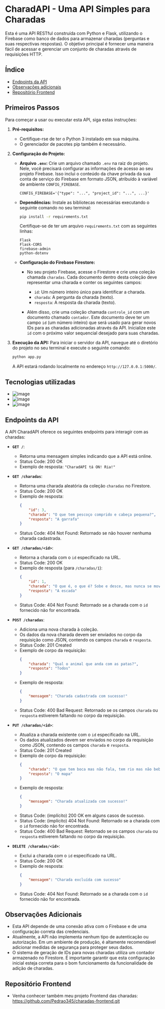 # CharadAPI - Uma API Simples para Charadas

Esta é uma API RESTful construída com Python e Flask, utilizando o Firebase como banco de dados para armazenar charadas (perguntas e suas respectivas respostas). O objetivo principal é fornecer uma maneira fácil de acessar e gerenciar um conjunto de charadas através de requisições HTTP.

## Índice

* [Endpoints da API](#endpoints-da-api)
* [Observações adicionais](#observações-adicionais)
* [Repositório Frontend](#repositório-frontend)

## Primeiros Passos

Para começar a usar ou executar esta API, siga estas instruções:

1.  **Pré-requisitos:**
    * Certifique-rse de ter o Python 3 instalado em sua máquina.
    * O gerenciador de pacotes pip também é necessário.

2.  **Configuração do Projeto:**
    * **Arquivo `.env`:** Crie um arquivo chamado `.env` na raiz do projeto. Nele, você precisará configurar as informações de acesso ao seu projeto Firebase. Isso inclui o conteúdo da chave privada da sua conta de serviço do Firebase em formato JSON, atribuído à variável de ambiente `CONFIG_FIREBASE`.

        ```dotenv
        CONFIG_FIREBASE='{"type": "...", "project_id": "...", ...}'
        ```

    * **Dependências:** Instale as bibliotecas necessárias executando o seguinte comando no seu terminal:

        ```bash
        pip install -r requirements.txt
        ```

        Certifique-se de ter um arquivo `requirements.txt` com as seguintes linhas:

        ```
        Flask
        Flask-CORS
        firebase-admin
        python-dotenv
        ```

    * **Configuração do Firebase Firestore:**
        * No seu projeto Firebase, acesse o Firestore e crie uma coleção chamada `charadas`. Cada documento dentro desta coleção deve representar uma charada e conter os seguintes campos:
            * `id`: Um número inteiro único para identificar a charada.
            * `charada`: A pergunta da charada (texto).
            * `resposta`: A resposta da charada (texto).

        * Além disso, crie uma coleção chamada `controle_id` com um documento chamado `contador`. Este documento deve ter um campo `id` (um número inteiro) que será usado para gerar novos IDs para as charadas adicionadas através da API. Inicialize este `id` com o próximo valor sequencial desejado para suas charadas.

3.  **Execução da API:**
    Para iniciar o servidor da API, navegue até o diretório do projeto no seu terminal e execute o seguinte comando:

    ```bash
    python app.py
    ```

    A API estará rodando localmente no endereço `http://127.0.0.1:5000/`.

## Tecnologias utilizadas

* ![image](https://img.shields.io/badge/Python-FFD43B?style=for-the-badge&logo=python&logoColor=blue)
* ![image](https://img.shields.io/badge/json-5E5C5C?style=for-the-badge&logo=json&logoColor=white)
* ![image](https://img.shields.io/badge/firebase-ffca28?style=for-the-badge&logo=firebase&logoColor=black)

## Endpoints da API

A API CharadAPI oferece os seguintes endpoints para interagir com as charadas:

* **`GET /`**:
    * Retorna uma mensagem simples indicando que a API está online.
    * Status Code: 200 OK
    * Exemplo de resposta: `"CharadAPI tá ON! Ria!"`

* **`GET /charadas`**:
    * Retorna uma charada aleatória da coleção `charadas` no Firestore.
    * Status Code: 200 OK
    * Exemplo de resposta:
        ```json
        {
            "id": 3,
            "charada": "O que tem pescoço comprido e cabeça pequena?",
            "resposta": "A garrafa"
        }
        ```
    * Status Code: 404 Not Found: Retornado se não houver nenhuma charada cadastrada.

* **`GET /charadas/<id>`**:
    * Retorna a charada com o `id` especificado na URL.
    * Status Code: 200 OK
    * Exemplo de resposta (para `/charadas/1`):
        ```json
        {
            "id": 1,
            "charada": "O que é, o que é? Sobe e desce, mas nunca se move.",
            "resposta": "A escada"
        }
        ```
    * Status Code: 404 Not Found: Retornado se a charada com o `id` fornecido não for encontrada.

* **`POST /charadas`**:
    * Adiciona uma nova charada à coleção.
    * Os dados da nova charada devem ser enviados no corpo da requisição como JSON, contendo os campos `charada` e `resposta`.
    * Status Code: 201 Created
    * Exemplo de corpo da requisição:
        ```json
        {
            "charada": "Qual o animal que anda com as patas?",
            "resposta": "Todos"
        }
        ```
    * Exemplo de resposta:
        ```json
        {
            "mensagem": "Charada cadastrada com sucesso!"
        }
        ```
    * Status Code: 400 Bad Request: Retornado se os campos `charada` ou `resposta` estiverem faltando no corpo da requisição.

* **`PUT /charadas/<id>`**:
    * Atualiza a charada existente com o `id` especificado na URL.
    * Os dados atualizados devem ser enviados no corpo da requisição como JSON, contendo os campos `charada` e `resposta`.
    * Status Code: 201 Created
    * Exemplo de corpo da requisição:
        ```json
        {
            "charada": "O que tem boca mas não fala, tem rio mas não bebe?",
            "resposta": "O mapa"
        }
        ```
    * Exemplo de resposta:
        ```json
        {
            "mensagem": "Charada atualizada com sucesso!"
        }
        ```
    * Status Code: (implícito) 200 OK em alguns casos de sucesso.
    * Status Code: (implícito) 404 Not Found: Retornado se a charada com o `id` fornecido não for encontrada.
    * Status Code: 400 Bad Request: Retornado se os campos `charada` ou `resposta` estiverem faltando no corpo da requisição.

* **`DELETE /charadas/<id>`**:
    * Exclui a charada com o `id` especificado na URL.
    * Status Code: 200 OK
    * Exemplo de resposta:
        ```json
        {
            "mensagem": "Charada excluída com sucesso"
        }
        ```
    * Status Code: 404 Not Found: Retornado se a charada com o `id` fornecido não for encontrada.

## Observações Adicionais

* Esta API depende de uma conexão ativa com o Firebase e de uma configuração correta das credenciais.
* Atualmente, a API não implementa nenhum tipo de autenticação ou autorização. Em um ambiente de produção, é altamente recomendável adicionar medidas de segurança para proteger seus dados.
* O sistema de geração de IDs para novas charadas utiliza um contador armazenado no Firestore. É importante garantir que esta configuração inicial esteja correta para o bom funcionamento da funcionalidade de adição de charadas.

## Repositório Frontend

- Venha conhecer também meu projeto Frontend das charadas: https://github.com/Pedrao345/charadas-frontend.git
